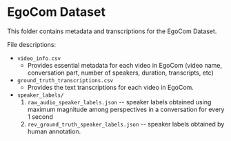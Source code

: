 # EgoCom Dataset

This folder contains metadata and transcriptions for the EgoCom Dataset.

File descriptions:
* `video_info.csv`
  - Provides essential metadata for each video in EgoCom (video name, conversation part, number of speakers, duration, transcripts, etc)
* `ground_truth_transcriptions.csv`
  - Provides the text transcriptions for each video in EgoCom.
* `speaker_labels/` 
    1. `raw_audio_speaker_labels.json` -- speaker labels obtained using maximum magnitude among perspectives in a conversation for every 1 second
    2. `rev_ground_truth_speaker_labels.json` -- speaker labels obtained by human annotation.
